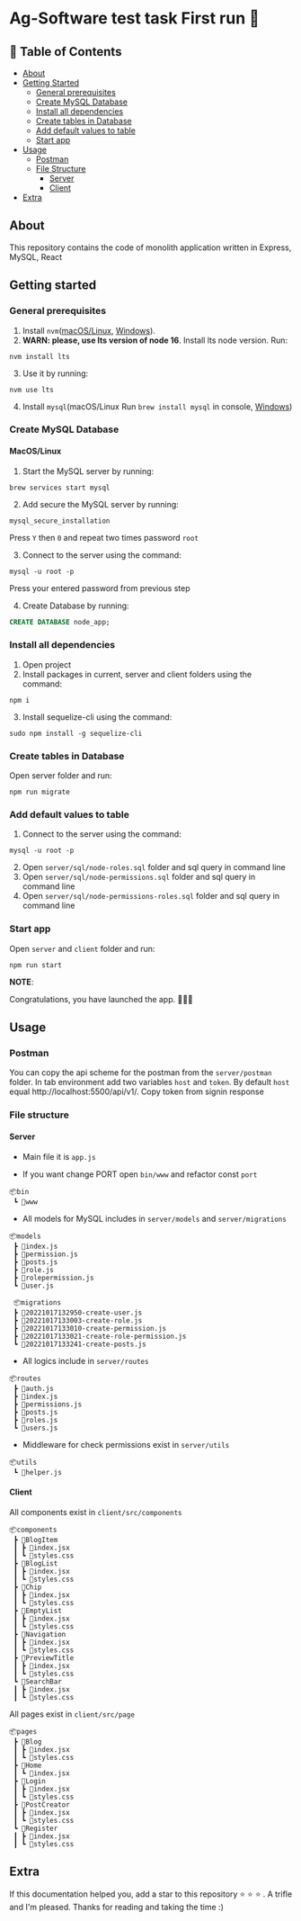 # Ag-Software test task First run 👟

## 📝 Table of Contents

- [About](#about)
- [Getting Started](#getting_started)
  - [General prerequisites](#general_prerequisites)
  - [Create MySQL Database](#create_mysql_prerequisites)
  - [Install all dependencies](#install_all_dependencies)
  - [Create tables in Database](#create_table_in_database)
  - [Add default values to table](#add_default_values)
  - [Start app](#start_app)
- [Usage](#usage)
  - [Postman](#postman)
  - [File Structure](#file_structure)
    - [Server](#server)
    - [Client](#client)
- [Extra](#extra)

## About <a id="about"></a>
This repository contains the code of monolith application written in Express, MySQL, React

## Getting started <a id="getting_started"></a>

### General prerequisites <a id="general_prerequisites"></a>
1. Install `nvm`([macOS/Linux](https://github.com/nvm-sh/nvm), [Windows](https://github.com/coreybutler/nvm-windows)).
2. **WARN: please, use lts version of node 16**. Install lts node version. Run: 
```shell
nvm install lts
```
3. Use it by running: 
```shell
nvm use lts
```
4. Install `mysql`(macOS/Linux Run `brew install mysql` in console, [Windows](https://dev.mysql.com/downloads/installer/))

### Create MySQL Database <a id="create_mysql_prerequisites"></a>

#### MacOS/Linux
1. Start the MySQL server by running:
```shell
brew services start mysql
```
2. Add secure the MySQL server by running:
```shell
mysql_secure_installation
```
Press `Y` then `0` and repeat two times password `root`

3. Connect to the server using the command:
```shell
mysql -u root -p
```
Press your entered password from previous step

4. Create Database by running:
```sql
CREATE DATABASE node_app;
```

### Install all dependencies <a id="install_all_dependencies"></a>
1. Open project
2. Install packages in current, server and client folders using the command:
```shell
npm i
```
3. Install sequelize-cli using the command: 
```shell
sudo npm install -g sequelize-cli
```

### Create tables in Database <a id="create_table_in_database"></a>
Open server folder and run:
```shell
npm run migrate
```

### Add default values to table <a id="add_default_values"></a>
1. Connect to the server using the command:
```shell
mysql -u root -p
```
2. Open `server/sql/node-roles.sql` folder and sql query in command line
3. Open `server/sql/node-permissions.sql` folder and sql query in command line
4. Open `server/sql/node-permissions-roles.sql` folder and sql query in command line

### Start app <a id="start_app"></a>
Open `server` and `client` folder and run:
```shell
npm run start
```
**NOTE**:

Congratulations, you have launched the app. 🎉🎉🎉

## Usage <a id="usage"></a>

### Postman <a id="postman"></a>
You can copy the api scheme for the postman from the `server/postman` folder. In tab environment add two variables `host` and `token`. By default `host` equal http://localhost:5500/api/v1/. Copy token from signin response

### File structure <a id="file_structure"></a>

#### Server <a id="server"></a>
- Main file it is `app.js`

- If you want change PORT open `bin/www` and refactor const `port`
```
📦bin
 ┗ 📜www
```


- All models for MySQL includes in `server/models` and `server/migrations`
```
📦models
 ┣ 📜index.js
 ┣ 📜permission.js
 ┣ 📜posts.js
 ┣ 📜role.js
 ┣ 📜rolepermission.js
 ┗ 📜user.js

 📦migrations
 ┣ 📜20221017132950-create-user.js
 ┣ 📜20221017133003-create-role.js
 ┣ 📜20221017133010-create-permission.js
 ┣ 📜20221017133021-create-role-permission.js
 ┗ 📜20221017133241-create-posts.js
```

- All logics include in `server/routes`
```
📦routes
 ┣ 📜auth.js
 ┣ 📜index.js
 ┣ 📜permissions.js
 ┣ 📜posts.js
 ┣ 📜roles.js
 ┗ 📜users.js
```

- Middleware for check permissions exist in `server/utils`
```
📦utils
 ┗ 📜helper.js
```

#### Client <a id="client"></a>
All components exist in `client/src/components`
```
📦components
 ┣ 📂BlogItem
 ┃ ┣ 📜index.jsx
 ┃ ┗ 📜styles.css
 ┣ 📂BlogList
 ┃ ┣ 📜index.jsx
 ┃ ┗ 📜styles.css
 ┣ 📂Chip
 ┃ ┣ 📜index.jsx
 ┃ ┗ 📜styles.css
 ┣ 📂EmptyList
 ┃ ┣ 📜index.jsx
 ┃ ┗ 📜styles.css
 ┣ 📂Navigation
 ┃ ┣ 📜index.jsx
 ┃ ┗ 📜styles.css
 ┣ 📂PreviewTitle
 ┃ ┣ 📜index.jsx
 ┃ ┗ 📜styles.css
 ┗ 📂SearchBar
 ┃ ┣ 📜index.jsx
 ┃ ┗ 📜styles.css
```
All pages exist in `client/src/page`
```
📦pages
 ┣ 📂Blog
 ┃ ┣ 📜index.jsx
 ┃ ┗ 📜styles.css
 ┣ 📂Home
 ┃ ┗ 📜index.jsx
 ┣ 📂Login
 ┃ ┣ 📜index.jsx
 ┃ ┗ 📜styles.css
 ┣ 📂PostCreator
 ┃ ┣ 📜index.jsx
 ┃ ┗ 📜styles.css
 ┗ 📂Register
 ┃ ┣ 📜index.jsx
 ┃ ┗ 📜styles.css
```

## Extra <a id="extra"></a>
If this documentation helped you, add a star to this repository ⭐ ⭐ ⭐ . A trifle and I'm pleased. Thanks for reading and taking the time :)